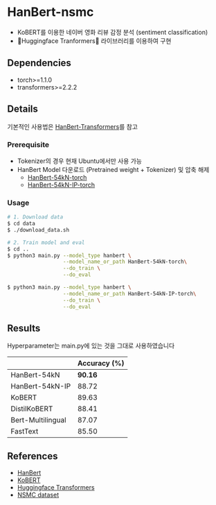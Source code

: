 # HanBert-nsmc

- KoBERT를 이용한 네이버 영화 리뷰 감정 분석 (sentiment classification)
- 🤗Huggingface Tranformers🤗 라이브러리를 이용하여 구현

## Dependencies

- torch>=1.1.0
- transformers>=2.2.2

## Details

기본적인 사용법은 [HanBert-Transformers](https://github.com/monologg/HanBert-Transformers)를 참고

### Prerequisite

- Tokenizer의 경우 현재 Ubuntu에서만 사용 가능
- HanBert Model 다운로드 (Pretrained weight + Tokenizer) 및 압축 해제
  - [HanBert-54kN-torch](https://drive.google.com/open?id=1LUyrnhuNC3e8oD2QMJv8tIDrXrxzmdu4)
  - [HanBert-54kN-IP-torch](https://drive.google.com/open?id=1wjROsuDKoJQx4Pu0nqSefVDs3echKSXP)

### Usage

```bash
# 1. Download data
$ cd data
$ ./download_data.sh

# 2. Train model and eval
$ cd ..
$ python3 main.py --model_type hanbert \
                  --model_name_or_path HanBert-54kN-torch\
                  --do_train \
                  --do_eval

$ python3 main.py --model_type hanbert \
                  --model_name_or_path HanBert-54kN-IP-torch\
                  --do_train \
                  --do_eval
```

## Results

Hyperparameter는 main.py에 있는 것을 그대로 사용하였습니다

|                   | Accuracy (%) |
| ----------------- | ------------ |
| HanBert-54kN      | **90.16**    |
| HanBert-54kN-IP   | 88.72        |
| KoBERT            | 89.63        |
| DistilKoBERT      | 88.41        |
| Bert-Multilingual | 87.07        |
| FastText          | 85.50        |

## References

- [HanBert](https://github.com/tbai2019/HanBert-54k-N)
- [KoBERT](https://github.com/SKTBrain/KoBERT)
- [Huggingface Transformers](https://github.com/huggingface/transformers)
- [NSMC dataset](https://github.com/e9t/nsmc)

